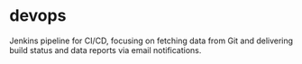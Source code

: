# devops
Jenkins pipeline for CI/CD, focusing on fetching data from Git and delivering build status and data reports via email notifications.
